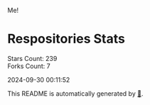 Me!

# Respositories Stats
Stars Count: 239  
Forks Count: 7

2024-09-30 00:11:52  

This README is automatically generated by [🐰](https://github.com/rnitta/rnitta).
